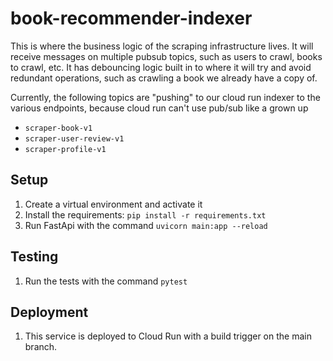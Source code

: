 # book-recommender-indexer

This is where the business logic of the scraping infrastructure lives. It will receive messages on multiple pubsub
topics, such as users to crawl, books to crawl, etc. It has debouncing logic built in to where it will try and avoid
redundant operations, such as crawling a book we already have a copy of.

Currently, the following topics are "pushing" to our cloud run indexer to the various endpoints, because cloud run can't use pub/sub like a grown up

* `scraper-book-v1`
* `scraper-user-review-v1`
* `scraper-profile-v1`

## Setup

1. Create a virtual environment and activate it
2. Install the requirements: `pip install -r requirements.txt`
3. Run FastApi with the command `uvicorn main:app --reload`

## Testing

1. Run the tests with the command `pytest`

## Deployment

1. This service is deployed to Cloud Run with a build trigger on the main branch.
